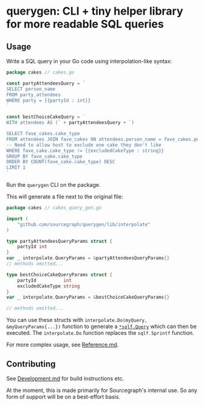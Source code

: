 # querygen: CLI + tiny helper library for more readable SQL queries

## Usage

Write a SQL query in your Go code using interpolation-like syntax:

```go
package cakes // cakes.go

const partyAttendeesQuery = `
SELECT person_name
FROM party_attendees
WHERE party = {{partyId : int}}
`

const bestChoiceCakeQuery = `
WITH attendees AS (` + partyAttendeesQuery + `)

SELECT fave_cakes.cake_type
FROM attendees JOIN fave_cakes ON attendees.person_name = fave_cakes.person_name
-- Need to allow host to exclude one cake they don't like
WHERE fave_cake.cake_type != {{excludedCakeType : string}}
GROUP BY fave_cake.cake_type 
ORDER BY COUNT(fave_cake.cake_type) DESC
LIMIT 1
`
```

Run the `querygen` CLI on the package.

This will generate a file next to the original file:

```go
package cakes // cakes_query_gen.go

import (
	"github.com/sourcegraph/querygen/lib/interpolate"
)

type partyAttendeesQueryParams struct {
	partyId int
}
var _ interpolate.QueryParams = &partyAttendeesQueryParams{}
// methods omitted...

type bestChoiceCakeQueryParams struct {
	partyId          int
	excludedCakeType string
}
var _ interpolate.QueryParams = &bestChoiceCakeQueryParams{}

// methods omitted...
```

You can use these structs with `interpolate.Do(myQuery, &myQueryParams{...})` function
to generate a [`*sqlf.Query`](https://sourcegraph.com/search?q=context:global+repo:%5Egithub%5C.com/keegancsmith/sqlf%24%40master+file:sqlf.go+type:symbol+Query&patternType=keyword&sm=0)
which can then be executed. The `interpolate.Do` function replaces the `sqlf.Sprintf`
function.

For more complex usage, see [Reference.md](docs/Reference.md).

## Contributing

See [Development.md](docs/Development.md) for build instructions etc.

At the moment, this is made primarily for Sourcegraph's internal use.
So any form of support will be on a best-effort basis.